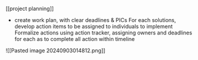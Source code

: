 [[project planning]]

- create work plan, with clear deadlines & PICs
For each solutions, develop action items to be assigned to individuals to implement
Formalize actions using action tracker, assigning owners and deadlines for each as to complete all action within timeline

![[Pasted image 20240903014812.png]]